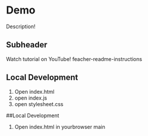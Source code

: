 # Demo

Description!

## Subheader

Watch tutorial on YouTube!
feacher-readme-instructions
## Local Development

1.	Open index.html
2.	open index.js
3.	open stylesheet.css

##Local Development
1.  Open index.html in yourbrowser
main
